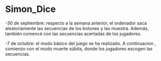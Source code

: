 # Simon_Dice
-30 de septiembre: respecto a la semana anterior, el ordenador saca aleatoriamente las secuencias de los botones y las muestra. Además, también  comencé con las secuencias acertadas de los jugadores.

-7 de octubre: el modo básico del juego se ha realizado. A continuacion , comienzo con el modo muerte súbita, donde los jugadores escogen las secuencias.
